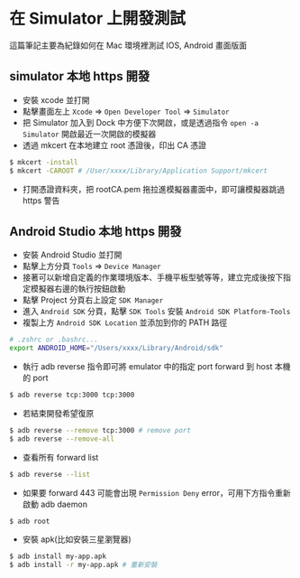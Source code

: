 # 在 Simulator 上開發測試

這篇筆記主要為紀錄如何在 Mac 環境裡測試 IOS, Android 畫面版面


## simulator 本地 https 開發
- 安裝 xcode 並打開
- 點擊畫面左上 `Xcode` => `Open Developer Tool` => `Simulator`
- 把 Simulator 加入到 Dock 中方便下次開啟，或是透過指令 `open -a Simulator` 開啟最近一次開啟的模擬器
- 透過 mkcert 在本地建立 root 憑證後，印出 CA 憑證
```bash
$ mkcert -install
$ mkcert -CAROOT # /User/xxxx/Library/Application Support/mkcert
```
- 打開憑證資料夾，把 rootCA.pem 拖拉進模擬器畫面中，即可讓模擬器跳過 https 警告



## Android Studio 本地 https 開發
- 安裝 Android Studio 並打開
- 點擊上方分頁 `Tools` => `Device Manager`
- 接著可以新增自定義的作業環境版本、手機平板型號等等，建立完成後按下指定模擬器右邊的執行按鈕啟動
- 點擊 Project 分頁右上設定 `SDK Manager`
- 進入 `Android SDK` 分頁，點擊 `SDK Tools` 安裝 `Android SDK Platform-Tools`
- 複製上方 `Android SDK Location` 並添加到你的 PATH 路徑
```bash
# .zshrc or .bashrc...
export ANDROID_HOME="/Users/xxxx/Library/Android/sdk"
```
- 執行 adb reverse 指令即可將 emulator 中的指定 port forward 到 host 本機的 port
```bash
$ adb reverse tcp:3000 tcp:3000
```
- 若結束開發希望復原
```bash
$ adb reverse --remove tcp:3000 # remove port
$ adb reverse --remove-all
```
- 查看所有 forward list
```bash
$ adb reverse --list
```
- 如果要 forward 443 可能會出現 `Permission Deny` error，可用下方指令重新啟動 adb daemon
```bash
$ adb root
```
- 安裝 apk(比如安裝三星瀏覽器)
```bash
$ adb install my-app.apk
$ adb install -r my-app.apk # 重新安裝
```